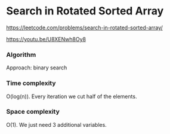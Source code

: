 # Search in Rotated Sorted Array

https://leetcode.com/problems/search-in-rotated-sorted-array/

https://youtu.be/U8XENwh8Oy8

### Algorithm
Approach: binary search

### Time complexity
O(log(n)). Every iteration we cut half of the elements.

### Space complexity
O(1). We just need 3 additional variables.